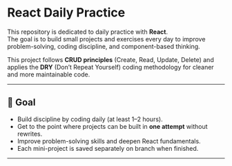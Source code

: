 # React Daily Practice

This repository is dedicated to daily practice with **React**.  
The goal is to build small projects and exercises every day to improve problem-solving, coding discipline, and component-based thinking.
 
This project follows **CRUD principles** (Create, Read, Update, Delete) and applies the **DRY** (Don’t Repeat Yourself) coding methodology for cleaner and more maintainable code.

---

## 🎯 Goal
- Build discipline by coding daily (at least 1–2 hours).  
- Get to the point where projects can be built in **one attempt** without rewrites.  
- Improve problem-solving skills and deepen React fundamentals.
- Each mini-project is saved separately on branch when finished. 

---